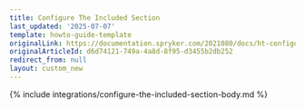 ```yaml
---
title: Configure The Included Section
last_updated: '2025-07-07'
template: howto-guide-template
originalLink: https://documentation.spryker.com/2021080/docs/ht-configuring-visibility-included-section-201903
originalArticleId: d6d74121-749a-4a8d-8f95-d3455b2db252
redirect_from: null
layout: custom_new
---
```


{% include integrations/configure-the-included-section-body.md %}
